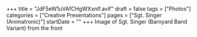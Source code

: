 +++
title = "JdF5eW1uVAfCHgWXxnlf.avif"
draft = false
tags = ["Photos"]
categories = ["Creative Presentations"]
pages = ["Sgt. Singer (Animatronic)"]
startDate = ""
+++
Image of Sgt. Singer (Barnyard Band Variant) from the front
